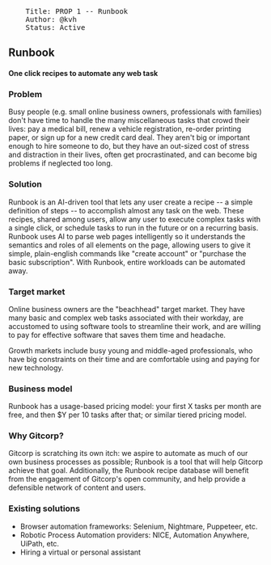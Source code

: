 <pre>
    Title: PROP 1 -- Runbook
    Author: @kvh
    Status: Active
</pre>


## Runbook

#### One click recipes to automate any web task

### Problem

Busy people (e.g. small online business owners, professionals with families)
don't have time to handle the many miscellaneous tasks that crowd their lives:
pay a medical bill, renew a vehicle registration, re-order printing paper, or
sign up for a new credit card deal. They aren't big or important enough to hire
someone to do, but they have an out-sized cost of stress and distraction in
their lives, often get procrastinated, and can become big problems if neglected
too long.

### Solution

Runbook is an AI-driven tool that lets any user create a recipe -- a simple
definition of steps -- to accomplish almost any task on the web. These recipes,
shared among users, allow any user to execute complex tasks with a single click,
or schedule tasks to run in the future or on a recurring basis. Runbook uses AI
to parse web pages intelligently so it understands the semantics and roles of
all elements on the page, allowing users to give it simple, plain-english
commands like "create account" or "purchase the basic subscription". With
Runbook, entire workloads can be automated away.

### Target market

Online business owners are the "beachhead" target market. They have many basic
and complex web tasks associated with their workday, are accustomed to using
software tools to streamline their work, and are willing to pay for effective
software that saves them time and headache.

Growth markets include busy young and middle-aged professionals, who have big
constraints on their time and are comfortable using and paying for new
technology.

### Business model

Runbook has a usage-based pricing model: your first X tasks per month are free,
and then $Y per 10 tasks after that; or similar tiered pricing model.

### Why Gitcorp?

Gitcorp is scratching its own itch: we aspire to automate as much of our own
business processes as possible; Runbook is a tool that will help Gitcorp achieve
that goal. Additionally, the Runbook recipe database will benefit from the
engagement of Gitcorp's open community, and help provide a defensible network of
content and users.

### Existing solutions

- Browser automation frameworks: Selenium, Nightmare, Puppeteer, etc.
- Robotic Process Automation providers: NICE, Automation Anywhere, UiPath, etc.
- Hiring a virtual or personal assistant

